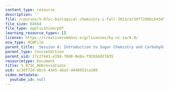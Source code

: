 ```yaml
---
content_type: resource
description: ''
file: /courses/5-07sc-biological-chemistry-i-fall-2013/ac3df72d6bc64345aba3d448953ca189_5_07SC_Abbreviations.pdf
file_size: 84564
file_type: application/pdf
learning_resource_types: []
license: https://creativecommons.org/licenses/by-nc-sa/4.0/
ocw_type: OCWFile
parent_title: 'Session 8: Introduction to Sugar Chemistry and Carbohydrate Catabolism'
parent_type: CourseSection
parent_uid: 17c27441-e358-70d8-0e8a-f92b5b927035
resourcetype: Document
title: 5_07SC_Abbreviations
uid: ac3df72d-6bc6-4345-aba3-d448953ca189
video_metadata:
  youtube_id: null
---
```

